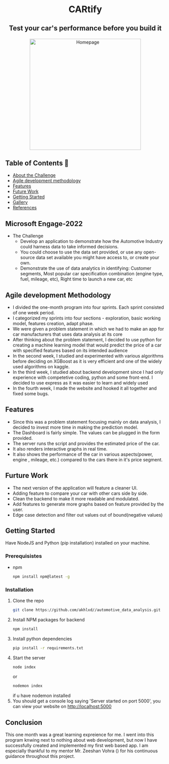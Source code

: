 # <p align ="center" >CARtify</p>
## <p align ="center" >Test your car's performance before you build it</p>

<p align ="center" ><img src="https://i.imgur.com/TmY0Fp9.jpg" height="350px" alt="Homepage"/></p>

## Table of Contents 📕

- [About the Challenge](#microsoft-engage-2022)
- [Agile development methodology](#agile-development-methodology)
- [Features](#features-)
- [Future Work](#future-work)
- [Getting Started](#getting-started)
- [Gallery](#gallery)
- [References](#references)

## Microsoft Engage-2022
* The Challenge
	* Develop an application to demonstrate how the Automotive Industry could harness data to take informed decisions.
	* You could choose to use the data set provided, or use any open-source data set available you might have access to, or create your own.
	* Demonstrate the use of data analytics in identifying: Customer segments, Most popular car specification combination (engine type, fuel, mileage, etc), Right time to launch a new car, etc

## Agile development Methodology
* I divided the one-month program into four sprints. Each sprint consisted of one week period.
* I categorized my sprints into four sections - exploration, basic working model, features creation, adapt phase.
* We were given a problem statement in which we had to make an app for car manufacturers that uses data analysis at its core
* After thinking about the problem statement, I decided to use python for creating a machine learning model that would predict the price of a car with specified features based on its intended audience
* In the second week, I studied and experimented with various algorithms before deciding on XGBoost as it is very efficient and one of the widely used algorithms on kaggle.
* In the third week, I studied about backend development since I had only experience with competetive coding, python and some front-end. I decided to use express as it was easier to learn and widely used
* In the fourth week, I made the website and hooked it all together and fixed some bugs.

## Features
* Since this was a problem statement focusing mainly on data analysis, I decided to invest more time in making the prediction model.
* The Dashboard is fairly simple. The values can be plugged in the form provided.
* The server runs the script and provides the estimated price of the car.
* It also renders interactive graphs in real time.
* It also shows the performance of the car in various aspects(power, engine , mileage, etc.) compared to the cars there in it's price segment.

## Furture Work
* The next version of the application will feature a cleaner UI.
* Adding feature to compare your car with other cars side by side.
* Clean the backend to make it more readable and modulated.
* Add features to generate more graphs based on feature provided by the user.
* Edge case detection and filter out values out of bound(negative values)

## Getting Started
Have NodeJS and Python (pip installation) installed on your machine.

### Prerequisistes

- npm
  ```sh
  npm install npm@latest -g
  ```
### Installation
1. Clone the repo
   ```sh
   git clone https://github.com/akhlxd//automotive_data_analysis.git
   ```
2. Install NPM packages for backend
   ```sh
   npm install
   ```
3. Install python dependencies
   ```sh
   pip install -r requirements.txt
   ```
4. Start the server
   ```sh
   node index
   ```
   or 
   ```sh
   nodemon index
   ```
   if u have nodemon installed
5. You should get a console log saying 'Server started on port 5000', you can view your website on [http://localhost:5000](http://localhost:5000)


## Conclusion
This one month was a great learning expreience for me. I went into this program knwing next to nothing about web development, but now I have successfully created and implemented my first web based app. I am especially thankful to my mentor Mr. Zeeshan Vohra () for his continuous guidance throughout this project. 
